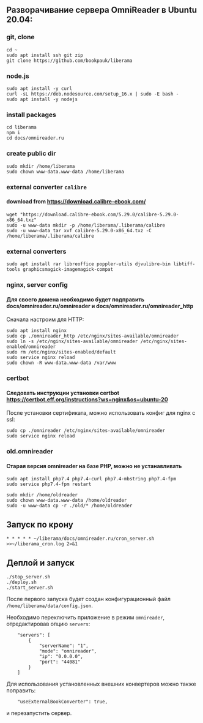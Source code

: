 ## Разворачивание сервера OmniReader в Ubuntu 20.04:

### git, clone
```
cd ~
sudo apt install ssh git zip
git clone https://github.com/bookpauk/liberama
```

### node.js
```
sudo apt install -y curl
curl -sL https://deb.nodesource.com/setup_16.x | sudo -E bash -
sudo apt install -y nodejs
```

### install packages
```
cd liberama
npm i
cd docs/omnireader.ru
```

### create public dir
```
sudo mkdir /home/liberama
sudo chown www-data.www-data /home/liberama
```

### external converter `calibre`
#### download from https://download.calibre-ebook.com/
```
wget "https://download.calibre-ebook.com/5.29.0/calibre-5.29.0-x86_64.txz"
sudo -u www-data mkdir -p /home/liberama/.liberama/calibre
sudo -u www-data tar xvf calibre-5.29.0-x86_64.txz -C /home/liberama/.liberama/calibre
```

### external converters
```
sudo apt install rar libreoffice poppler-utils djvulibre-bin libtiff-tools graphicsmagick-imagemagick-compat
```

### nginx, server config
#### Для своего домена необходимо будет подправить docs/omnireader.ru/omnireader и docs/omnireader.ru/omnireader_http
Сначала настроим для HTTP:
```
sudo apt install nginx
sudo cp ./omnireader_http /etc/nginx/sites-available/omnireader
sudo ln -s /etc/nginx/sites-available/omnireader /etc/nginx/sites-enabled/omnireader
sudo rm /etc/nginx/sites-enabled/default
sudo service nginx reload
sudo chown -R www-data.www-data /var/www
```

### certbot
#### Следовать инструкции установки certbot https://certbot.eff.org/instructions?ws=nginx&os=ubuntu-20
После установки сертификата, можно использовать конфиг для nginx c ssl:
```
sudo cp ./omnireader /etc/nginx/sites-available/omnireader
sudo service nginx reload

```

### old.omnireader 
#### Старая версия omnireader на базе PHP, можно не устанавливать
```
sudo apt install php7.4 php7.4-curl php7.4-mbstring php7.4-fpm
sudo service php7.4-fpm restart

sudo mkdir /home/oldreader
sudo chown www-data.www-data /home/oldreader
sudo -u www-data cp -r ./old/* /home/oldreader
```

## Запуск по крону
```
* * * * * ~/liberama/docs/omnireader.ru/cron_server.sh >>~/liberama_cron.log 2>&1
```

## Деплой и запуск
```
./stop_server.sh
./deploy.sh
./start_server.sh
```
После первого запуска будет создан конфигурационный файл `/home/liberama/data/config.json`.

Необходимо переключить приложение в режим `omnireader`, отредактировав опцию `servers`:
```
    "servers": [
        {
            "serverName": "1",
            "mode": "omnireader",
            "ip": "0.0.0.0",
            "port": "44081"
        }
    ]
```
Для использования установленных внешних конвертеров можно также поправить:
```
    "useExternalBookConverter": true,
```
и перезапустить сервер.